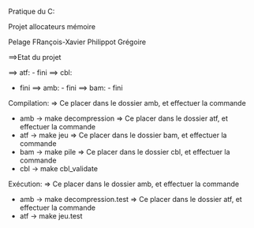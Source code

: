 Pratique du C:

  Projet allocateurs mémoire


Pelage FRançois-Xavier
Philippot Grégoire


==>Etat du projet

  ==> atf:
    - fini
  ==> cbl:
   - fini
  ==> amb:
    - fini
  ==> bam:
    - fini

Compilation:
  => Ce placer dans le dossier amb, et effectuer la commande
  - amb -> make decompression
  => Ce placer dans le dossier atf, et effectuer la commande
  - atf -> make jeu
  => Ce placer dans le dossier bam, et effectuer la commande
  - bam -> make pile
  => Ce placer dans le dossier cbl, et effectuer la commande
  - cbl -> make cbl_validate

Exécution:
  => Ce placer dans le dossier amb, et effectuer la commande
  - amb -> make decompression.test
  => Ce placer dans le dossier atf, et effectuer la commande
  - atf -> make jeu.test
